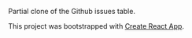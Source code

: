 Partial clone of the Github issues table.

This project was bootstrapped with [Create React App](https://github.com/facebookincubator/create-react-app).